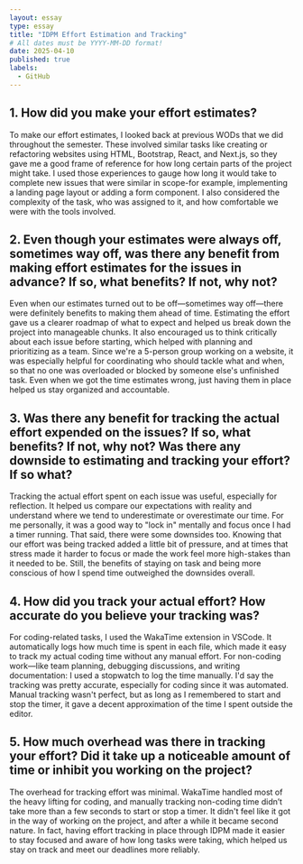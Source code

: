 ```yaml
---
layout: essay
type: essay
title: "IDPM Effort Estimation and Tracking"
# All dates must be YYYY-MM-DD format!
date: 2025-04-10
published: true
labels:
  - GitHub
---
```


## 1. How did you make your effort estimates?

To make our effort estimates, I looked back at previous WODs that we did throughout the semester. These involved similar tasks like creating or refactoring websites using HTML, Bootstrap, React, and Next.js, so they gave me a good frame of reference for how long certain parts of the project might take. I used those experiences to gauge how long it would take to complete new issues that were similar in scope-for example, implementing a landing page layout or adding a form component. I also considered the complexity of the task, who was assigned to it, and how comfortable we were with the tools involved.

## 2. Even though your estimates were always off, sometimes way off, was there any benefit from making effort estimates for the issues in advance? If so, what benefits? If not, why not?

Even when our estimates turned out to be off—sometimes way off—there were definitely benefits to making them ahead of time. Estimating the effort gave us a clearer roadmap of what to expect and helped us break down the project into manageable chunks. It also encouraged us to think critically about each issue before starting, which helped with planning and prioritizing as a team. Since we're a 5-person group working on a website, it was especially helpful for coordinating who should tackle what and when, so that no one was overloaded or blocked by someone else's unfinished task. Even when we got the time estimates wrong, just having them in place helped us stay organized and accountable.

## 3. Was there any benefit for tracking the actual effort expended on the issues? If so, what benefits? If not, why not? Was there any downside to estimating and tracking your effort? If so what?

Tracking the actual effort spent on each issue was useful, especially for reflection. It helped us compare our expectations with reality and understand where we tend to underestimate or overestimate our time. For me personally, it was a good way to "lock in" mentally and focus once I had a timer running. That said, there were some downsides too. Knowing that our effort was being tracked added a little bit of pressure, and at times that stress made it harder to focus or made the work feel more high-stakes than it needed to be. Still, the benefits of staying on task and being more conscious of how I spend time outweighed the downsides overall.

## 4. How did you track your actual effort? How accurate do you believe your tracking was?

For coding-related tasks, I used the WakaTime extension in VSCode. It automatically logs how much time is spent in each file, which made it easy to track my actual coding time without any manual effort. For non-coding work—like team planning, debugging discussions, and writing documentation: I used a stopwatch to log the time manually. I'd say the tracking was pretty accurate, especially for coding since it was automated. Manual tracking wasn't perfect, but as long as I remembered to start and stop the timer, it gave a decent approximation of the time I spent outside the editor.

## 5. How much overhead was there in tracking your effort? Did it take up a noticeable amount of time or inhibit you working on the project?

The overhead for tracking effort was minimal. WakaTime handled most of the heavy lifting for coding, and manually tracking non-coding time didn’t take more than a few seconds to start or stop a timer. It didn't feel like it got in the way of working on the project, and after a while it became second nature. In fact, having effort tracking in place through IDPM made it easier to stay focused and aware of how long tasks were taking, which helped us stay on track and meet our deadlines more reliably.
